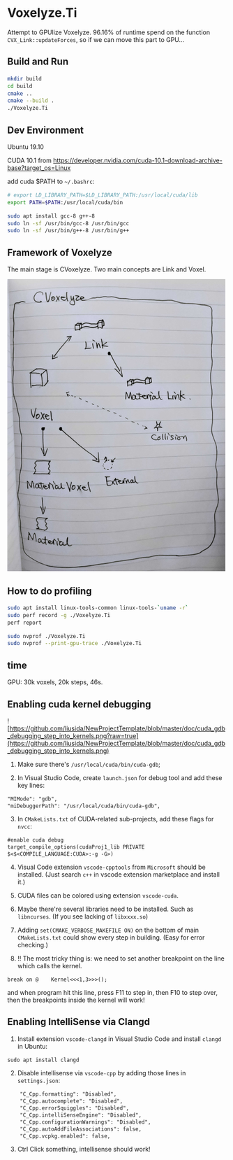 # Voxelyze.Ti

Attempt to GPUlize Voxelyze. 96.16% of runtime spend on the function `CVX_Link::updateForces`, so if we can move this part to GPU...

## Build and Run

```bash
mkdir build
cd build
cmake ..
cmake --build .
./Voxelyze.Ti
```

## Dev Environment

Ubuntu 19.10

CUDA 10.1 from https://developer.nvidia.com/cuda-10.1-download-archive-base?target_os=Linux

add cuda $PATH to `~/.bashrc`:

```bash
# export LD_LIBRARY_PATH=$LD_LIBRARY_PATH:/usr/local/cuda/lib
export PATH=$PATH:/usr/local/cuda/bin
```

```bash
sudo apt install gcc-8 g++-8
sudo ln -sf /usr/bin/gcc-8 /usr/bin/gcc
sudo ln -sf /usr/bin/g++-8 /usr/bin/g++
```

## Framework of Voxelyze

The main stage is CVoxelyze. Two main concepts are Link and Voxel.

![Link Voxel](doc/framework.png)

## How to do profiling

```bash
sudo apt install linux-tools-common linux-tools-`uname -r`
sudo perf record -g ./Voxelyze.Ti
perf report
```

```bash
sudo nvprof ./Voxelyze.Ti
sudo nvprof --print-gpu-trace ./Voxelyze.Ti
```

## time

GPU: 30k voxels, 20k steps, 46s.

## Enabling cuda kernel debugging

![https://github.com/liusida/NewProjectTemplate/blob/master/doc/cuda_gdb_debugging_step_into_kernels.png?raw=true](https://github.com/liusida/NewProjectTemplate/blob/master/doc/cuda_gdb_debugging_step_into_kernels.png)

1. Make sure there's `/usr/local/cuda/bin/cuda-gdb`;

2. In Visual Studio Code, create `launch.json` for debug tool and add these key lines:
```
"MIMode": "gdb",
"miDebuggerPath": "/usr/local/cuda/bin/cuda-gdb",
```

3. In `CMakeLists.txt` of CUDA-related sub-projects, add these flags for `nvcc`:
```
#enable cuda debug
target_compile_options(cudaProj1_lib PRIVATE $<$<COMPILE_LANGUAGE:CUDA>:-g -G>)
```

4. Visual Code extension `vscode-cpptools` from `Microsoft` should be installed. (Just search `c++` in vscode extension marketplace and install it.)

5. CUDA files can be colored using extension `vscode-cuda`.

6. Maybe there're several libraries need to be installed. Such as `libncurses`. (If you see lacking of `libxxxx.so`)

7. Adding `set(CMAKE_VERBOSE_MAKEFILE ON)` on the bottom of main `CMakeLists.txt` could show every step in building. (Easy for error checking.)

8. !! The most tricky thing is: we need to set another breakpoint on the line which calls the kernel.
```
break on @    Kernel<<<1,3>>>();
```
and when program hit this line, press F11 to step in, then F10 to step over, then the breakpoints inside the kernel will work!

## Enabling IntelliSense via Clangd

1. Install extension `vscode-clangd` in Visual Studio Code and install `clangd` in Ubuntu:
```
sudo apt install clangd
```

2. Disable intellisense via `vscode-cpp` by adding those lines in `settings.json`:
```
    "C_Cpp.formatting": "Disabled",
    "C_Cpp.autocomplete": "Disabled",
    "C_Cpp.errorSquiggles": "Disabled",
    "C_Cpp.intelliSenseEngine": "Disabled",
    "C_Cpp.configurationWarnings": "Disabled",
    "C_Cpp.autoAddFileAssociations": false,
    "C_Cpp.vcpkg.enabled": false,
```

3. Ctrl Click something, intellisense should work!


